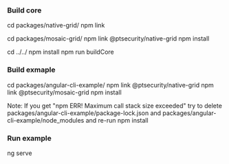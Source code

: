 ### Build core

cd packages/native-grid/
npm link

cd packages/mosaic-grid/
npm link @ptsecurity/native-grid
npm install

cd ../../
npm install
npm run buildCore

### Build exmaple
cd packages/angular-cli-example/
npm link @ptsecurity/native-grid
npm link @ptsecurity/mosaic-grid
npm install

Note: If you get "npm ERR! Maximum call stack size exceeded" try to delete packages/angular-cli-example/package-lock.json and packages/angular-cli-example/node_modules and re-run npm install

### Run example
ng serve
